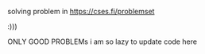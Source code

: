 solving problem in  https://cses.fi/problemset

:)))

ONLY GOOD PROBLEMs
i am so lazy to update code here